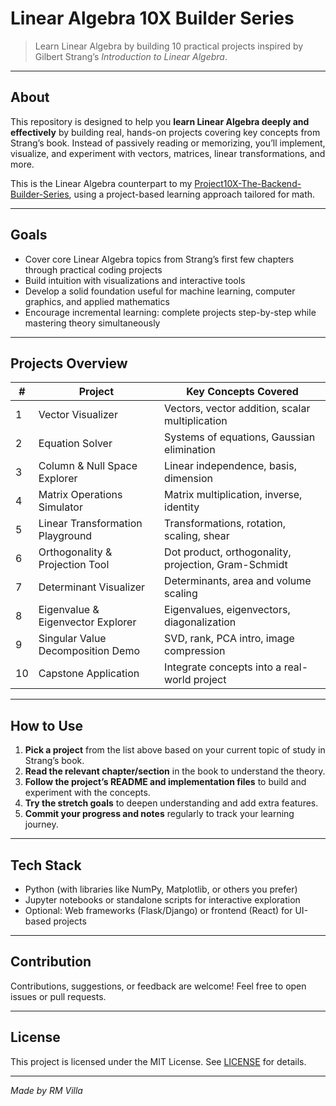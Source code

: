 # Linear Algebra 10X Builder Series

> Learn Linear Algebra by building 10 practical projects inspired by Gilbert Strang’s *Introduction to Linear Algebra*.

---

## About

This repository is designed to help you **learn Linear Algebra deeply and effectively** by building real, hands-on projects covering key concepts from Strang’s book. Instead of passively reading or memorizing, you’ll implement, visualize, and experiment with vectors, matrices, linear transformations, and more.

This is the Linear Algebra counterpart to my [Project10X-The-Backend-Builder-Series](https://github.com/eigenlambda123/Project10X-The-Backend-Builder-Series.git), using a project-based learning approach tailored for math.

---

## Goals

- Cover core Linear Algebra topics from Strang’s first few chapters through practical coding projects
- Build intuition with visualizations and interactive tools
- Develop a solid foundation useful for machine learning, computer graphics, and applied mathematics
- Encourage incremental learning: complete projects step-by-step while mastering theory simultaneously

---

## Projects Overview

| #   | Project                      | Key Concepts Covered                                  |
| --- | ---------------------------- | ---------------------------------------------------- |
| 1   | Vector Visualizer            | Vectors, vector addition, scalar multiplication      |
| 2   | Equation Solver             | Systems of equations, Gaussian elimination            |
| 3   | Column & Null Space Explorer | Linear independence, basis, dimension                 |
| 4   | Matrix Operations Simulator  | Matrix multiplication, inverse, identity              |
| 5   | Linear Transformation Playground | Transformations, rotation, scaling, shear           |
| 6   | Orthogonality & Projection Tool | Dot product, orthogonality, projection, Gram-Schmidt  |
| 7   | Determinant Visualizer       | Determinants, area and volume scaling                  |
| 8   | Eigenvalue & Eigenvector Explorer | Eigenvalues, eigenvectors, diagonalization            |
| 9   | Singular Value Decomposition Demo | SVD, rank, PCA intro, image compression                |
| 10  | Capstone Application         | Integrate concepts into a real-world project           |

---

## How to Use

1. **Pick a project** from the list above based on your current topic of study in Strang’s book.  
2. **Read the relevant chapter/section** in the book to understand the theory.  
3. **Follow the project’s README and implementation files** to build and experiment with the concepts.  
4. **Try the stretch goals** to deepen understanding and add extra features.  
5. **Commit your progress and notes** regularly to track your learning journey.

---

## Tech Stack

- Python (with libraries like NumPy, Matplotlib, or others you prefer)  
- Jupyter notebooks or standalone scripts for interactive exploration  
- Optional: Web frameworks (Flask/Django) or frontend (React) for UI-based projects  

---

## Contribution

Contributions, suggestions, or feedback are welcome! Feel free to open issues or pull requests.

---

## License

This project is licensed under the MIT License. See [LICENSE](LICENSE) for details.

---

*Made by RM Villa*

